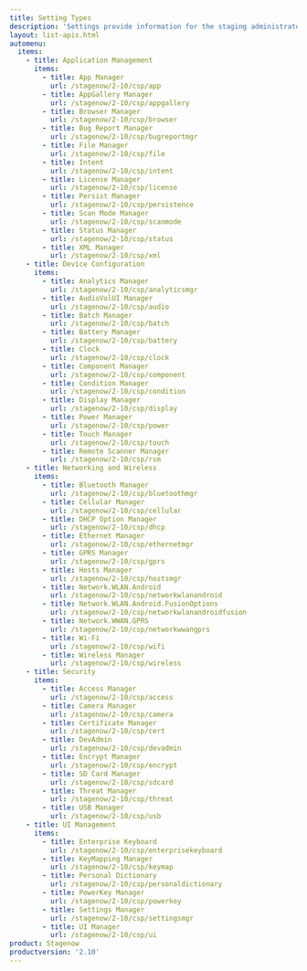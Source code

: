 ```yaml
---
title: Setting Types
description: 'Settings provide information for the staging administrator about how to configure and manage settings for use when creating profiles. Each Setting Type lists the parameters and functions available for configuring that particular group of settings.'
layout: list-apis.html
automenu:
  items:
    - title: Application Management
      items:
        - title: App Manager
          url: /stagenow/2-10/csp/app
        - title: AppGallery Manager
          url: /stagenow/2-10/csp/appgallery
        - title: Browser Manager
          url: /stagenow/2-10/csp/browser
        - title: Bug Report Manager
          url: /stagenow/2-10/csp/bugreportmgr
        - title: File Manager
          url: /stagenow/2-10/csp/file
        - title: Intent
          url: /stagenow/2-10/csp/intent
        - title: License Manager
          url: /stagenow/2-10/csp/license
        - title: Persist Manager
          url: /stagenow/2-10/csp/persistence
        - title: Scan Mode Manager
          url: /stagenow/2-10/csp/scanmode
        - title: Status Manager
          url: /stagenow/2-10/csp/status
        - title: XML Manager
          url: /stagenow/2-10/csp/xml
    - title: Device Configuration
      items:
        - title: Analytics Manager
          url: /stagenow/2-10/csp/analyticsmgr
        - title: AudioVolUI Manager
          url: /stagenow/2-10/csp/audio
        - title: Batch Manager
          url: /stagenow/2-10/csp/batch
        - title: Battery Manager
          url: /stagenow/2-10/csp/battery
        - title: Clock
          url: /stagenow/2-10/csp/clock
        - title: Component Manager
          url: /stagenow/2-10/csp/component
        - title: Condition Manager
          url: /stagenow/2-10/csp/condition
        - title: Display Manager
          url: /stagenow/2-10/csp/display
        - title: Power Manager
          url: /stagenow/2-10/csp/power
        - title: Touch Manager
          url: /stagenow/2-10/csp/touch
        - title: Remote Scanner Manager
          url: /stagenow/2-10/csp/rsm
    - title: Networking and Wireless
      items:
        - title: Bluetooth Manager
          url: /stagenow/2-10/csp/bluetoothmgr
        - title: Cellular Manager
          url: /stagenow/2-10/csp/cellular
        - title: DHCP Option Manager
          url: /stagenow/2-10/csp/dhcp
        - title: Ethernet Manager
          url: /stagenow/2-10/csp/ethernetmgr
        - title: GPRS Manager
          url: /stagenow/2-10/csp/gprs
        - title: Hosts Manager
          url: /stagenow/2-10/csp/hostsmgr
        - title: Network.WLAN.Android
          url: /stagenow/2-10/csp/networkwlanandroid
        - title: Network.WLAN.Android.FusionOptions
          url: /stagenow/2-10/csp/networkwlanandroidfusion
        - title: Network.WWAN.GPRS
          url: /stagenow/2-10/csp/networkwwangprs
        - title: Wi-Fi
          url: /stagenow/2-10/csp/wifi
        - title: Wireless Manager
          url: /stagenow/2-10/csp/wireless
    - title: Security
      items:
        - title: Access Manager
          url: /stagenow/2-10/csp/access
        - title: Camera Manager
          url: /stagenow/2-10/csp/camera
        - title: Certificate Manager
          url: /stagenow/2-10/csp/cert
        - title: DevAdmin
          url: /stagenow/2-10/csp/devadmin
        - title: Encrypt Manager
          url: /stagenow/2-10/csp/encrypt
        - title: SD Card Manager
          url: /stagenow/2-10/csp/sdcard
        - title: Threat Manager
          url: /stagenow/2-10/csp/threat
        - title: USB Manager
          url: /stagenow/2-10/csp/usb
    - title: UI Management
      items:
        - title: Enterprise Keyboard
          url: /stagenow/2-10/csp/enterprisekeyboard
        - title: KeyMapping Manager
          url: /stagenow/2-10/csp/keymap
        - title: Personal Dictionary
          url: /stagenow/2-10/csp/personaldictionary
        - title: PowerKey Manager
          url: /stagenow/2-10/csp/powerkey
        - title: Settings Manager
          url: /stagenow/2-10/csp/settingsmgr
        - title: UI Manager
          url: /stagenow/2-10/csp/ui
product: Stagenow
productversion: '2.10'
---
```

